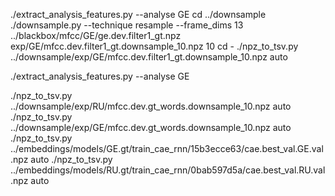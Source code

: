 ./extract_analysis_features.py --analyse GE
cd ../downsample
./downsample.py --technique resample --frame_dims 13 ../blackbox/mfcc/GE/ge.dev.filter1_gt.npz 
 exp/GE/mfcc.dev.filter1_gt.downsample_10.npz  10
cd -
./npz_to_tsv.py ../downsample/exp/GE/mfcc.dev.filter1_gt.downsample_10.npz auto

./extract_analysis_features.py --analyse GE

./npz_to_tsv.py ../downsample/exp/RU/mfcc.dev.gt_words.downsample_10.npz auto
./npz_to_tsv.py ../downsample/exp/GE/mfcc.dev.gt_words.downsample_10.npz auto
./npz_to_tsv.py ../embeddings/models/GE.gt/train_cae_rnn/15b3ecce63/cae.best_val.GE.val.npz auto
./npz_to_tsv.py ../embeddings/models/RU.gt/train_cae_rnn/0bab597d5a/cae.best_val.RU.val.npz auto

